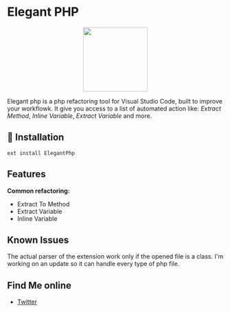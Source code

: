 Elegant PHP
=================

<p align="center">
  <img width="" height="150" src="https://raw.githubusercontent.com/VincentKos/elegant-php/master/img/elegant-php.png">
</p>

Elegant php is a php refactoring tool for Visual Studio Code, built to improve your workflowk. It give you access to
a list of automated action like: *Extract Method*, *Inline Variable*, *Extract Variable* and more.

## 💾 Installation
```
ext install ElegantPhp
```

## Features
**Common refactoring:**

* Extract To Method
* Extract Variable
* Inline Variable


## Known Issues

The actual parser of the extension work only if the opened file is a class. I'm working on an update so it can handle every type 
of php file.

## Find Me online
* [Twitter](https://twitter.com/VincentKos_)